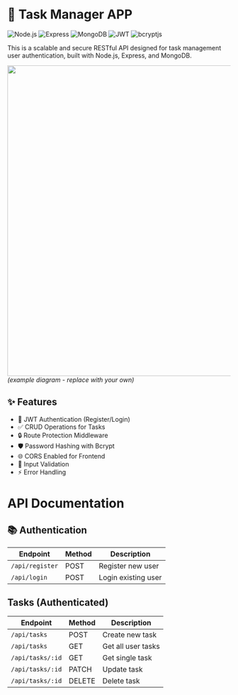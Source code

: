 # 📝 Task Manager APP

![Node.js](https://img.shields.io/badge/Node.js-18.x-339933?style=for-the-badge&logo=node.js&logoColor=white)
![Express](https://img.shields.io/badge/Express-5.1.x-000000?style=for-the-badge&logo=express&logoColor=white)
![MongoDB](https://img.shields.io/badge/MongoDB-8.13.x-47A248?style=for-the-badge&logo=mongodb&logoColor=white)
![JWT](https://img.shields.io/badge/JWT-9AUTH-FF9900?style=for-the-badge&logo=json-web-tokens&logoColor=white)
![bcryptjs](https://img.shields.io/badge/bcryptjs-3.x-00B5E2?style=for-the-badge&logo=bcrypt&logoColor=white)



This is a scalable and secure RESTful API designed for task management user authentication, built with Node.js, Express, and MongoDB.

<img src="https://github.com/user-attachments/assets/cd9f19ec-3c1c-4d3a-822e-2d64d4eba2db" width="700" />*(example diagram - replace with your own)*

## ✨ Features

- 🔐 JWT Authentication (Register/Login)
- ✅ CRUD Operations for Tasks
- 🔒 Route Protection Middleware
- 🛡️ Password Hashing with Bcrypt
- 🌐 CORS Enabled for Frontend
- 📝 Input Validation
- ⚡ Error Handling

# API Documentation

## 📚 Authentication

| Endpoint        | Method | Description            |
|-----------------|--------|------------------------|
| `/api/register` | POST   | Register new user      |
| `/api/login`    | POST   | Login existing user    |

## Tasks (Authenticated)

| Endpoint               | Method | Description        |
|------------------------|--------|--------------------|
| `/api/tasks`           | POST   | Create new task    |
| `/api/tasks`           | GET    | Get all user tasks |
| `/api/tasks/:id`       | GET    | Get single task    |
| `/api/tasks/:id`       | PATCH  | Update task        |
| `/api/tasks/:id`       | DELETE | Delete task        |
